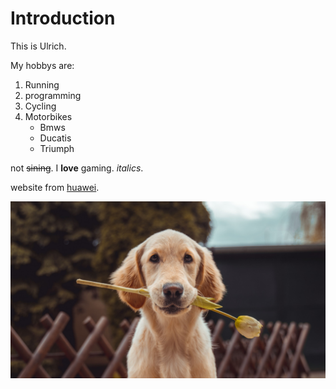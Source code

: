 # Introduction

This is Ulrich.

My hobbys are:

1. Running
1. programming
1. Cycling
1. Motorbikes
   - Bmws
   - Ducatis
   - Triumph

not ~~sining~~. I **love** gaming. _italics_. 

website from [huawei](https://consumer.huawei.com/de/offer/?gad=1&gclid=Cj0KCQjw0vWnBhC6ARIsAJpJM6e148GbWNAk9voJbYfsQi_-k-23dbVRpHEdXHS8WbEnuPxGwzXpX78aAtGaEALw_wcB).

![Dog][def]


[def]: dog_16*9.jpg